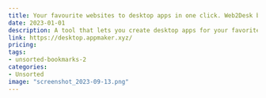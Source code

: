 ```yaml
---
title: Your favourite websites to desktop apps in one click. Web2Desk by appmaker.xyz 
date: 2023-01-01
description: A tool that lets you create desktop apps for your favorite websites with one click.
link: https://desktop.appmaker.xyz/
pricing: 
tags: 
- unsorted-bookmarks-2 
categories: 
- Unsorted 
image: "screenshot_2023-09-13.png"
---
```


